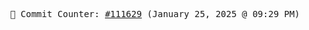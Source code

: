 <p align="center">
    <samp>
        📮 Commit Counter: <a href="https://github.com/Javascript-void0/Javascript-void0/commits/main">#111629</a> (January 25, 2025 @ 09:29 PM)
    </samp>
</p>